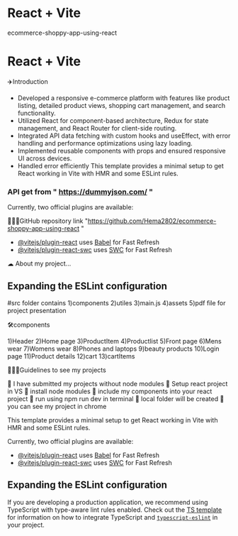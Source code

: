 # React + Vite

ecommerce-shoppy-app-using-react
# React + Vite

✈️Introduction
 * Developed a responsive e-commerce platform with features
 like product listing, detailed product views, shopping cart
 management, and search functionality.
 * Utilized React for component-based architecture, Redux for
 state management, and React Router for client-side routing.
 * Integrated API data fetching with custom hooks and
 useEffect, with error handling and performance optimizations
 using lazy loading.
 * Implemented reusable components with props and ensured
 responsive UI across devices.
* Handled error efficiently 
This template provides a minimal setup to get React working in Vite with HMR and some ESLint rules.

###   API get from " https://dummyjson.com/ "
Currently, two official plugins are available:

🚀🚀🚀GitHub repository link   "https://github.com/Hema2802/ecommerce-shoppy-app-using-react "
- [@vitejs/plugin-react](https://github.com/vitejs/vite-plugin-react/blob/main/packages/plugin-react) uses [Babel](https://babeljs.io/) for Fast Refresh
- [@vitejs/plugin-react-swc](https://github.com/vitejs/vite-plugin-react/blob/main/packages/plugin-react-swc) uses [SWC](https://swc.rs/) for Fast Refresh

☁︎ About my project...
## Expanding the ESLint configuration

#src folder contains
1)components
2)utiles
3)main.js
4)assets
5)pdf file for project presentation

🛠️components

1)Header
2)Home page
3)ProductItem
4)Productlist
5)Front page
6)Mens wear
7)Womens wear
8)Phones and laptops
9)beauty products
10)Login page
11)Product details 
12)cart
13)cartItems


📢📢📢Guidelines  to see my projects

📜 I have submitted my projects without node modules
📜 Setup react project in VS
📜 install node modules
📜 include my components into your react project
📜 run using npm run dev in terminal
📜 local folder will be created
📜 you can see my project in chrome

This template provides a minimal setup to get React working in Vite with HMR and some ESLint rules.

Currently, two official plugins are available:

- [@vitejs/plugin-react](https://github.com/vitejs/vite-plugin-react/blob/main/packages/plugin-react) uses [Babel](https://babeljs.io/) for Fast Refresh
- [@vitejs/plugin-react-swc](https://github.com/vitejs/vite-plugin-react/blob/main/packages/plugin-react-swc) uses [SWC](https://swc.rs/) for Fast Refresh

## Expanding the ESLint configuration

If you are developing a production application, we recommend using TypeScript with type-aware lint rules enabled. Check out the [TS template](https://github.com/vitejs/vite/tree/main/packages/create-vite/template-react-ts) for information on how to integrate TypeScript and [`typescript-eslint`](https://typescript-eslint.io) in your project.
